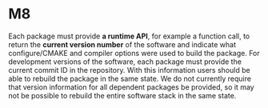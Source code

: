 # M8

Each package must provide **a runtime API**, for example a function call, to return the **current
version number** of the software and indicate what configure/CMAKE and compiler options were used
to build the package. For development versions of the software, each package must provide the
current commit ID in the repository. With this information users should be able to rebuild the package
in the same state. We do not currently require that version information for all dependent packages be
provided, so it may not be possible to rebuild the entire software stack in the same state.
